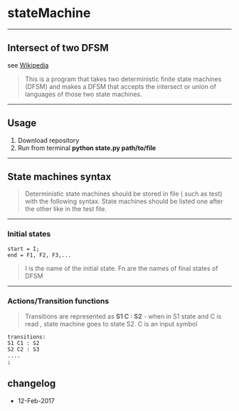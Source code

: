 # stateMachine

----
## Intersect of two DFSM
see [Wikipedia](https://en.wikipedia.org/wiki/Deterministic_finite_automaton)

>This is a program that takes two deterministic finite state machines (DFSM) and makes a DFSM that accepts the intersect or union of languages of those two state machines.

----
## Usage
1. Download repository
2. Run from terminal 
**python state.py path/to/file**  

----

## State machines syntax


>Deterministic state machines should be stored in file ( such as test) with the following syntax. State machines should be listed one after the other like in the test file.

----
### Initial states
    start = I;  
    end = F1, F2, F3,...

>I is the name of the initial state. 
Fn are the names of final states of DFSM

---
### Actions/Transition functions
> Transitions are represented as 
  **S1 C : S2**  - when in S1 state and C is read , state machine goes to state S2. C is an input symbol 

    transitions:
    S1 C1 : S2
    S2 C2 : S3
    ....
    ;

## changelog
* 12-Feb-2017





